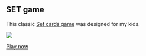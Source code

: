 ## SET game

This classic [Set cards game]("https://en.wikipedia.org/wiki/Set_(card_game)") was designed for my kids.

![](https://upload.wikimedia.org/wikipedia/commons/thumb/8/8f/Set-game-cards.png/250px-Set-game-cards.png)

[Play now](http://nredko.github.io/set)
